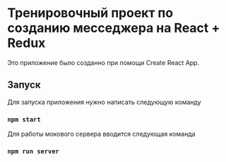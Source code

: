 # Тренировочный проект по созданию месседжера на React + Redux
Это приложение было созданно при помощи Create React App.

## Запуск 
Для запуска приложения нужно написать следующую команду

### `npm start`

Для работы мокового сервера вводится следующая команда

### `npm run server`
